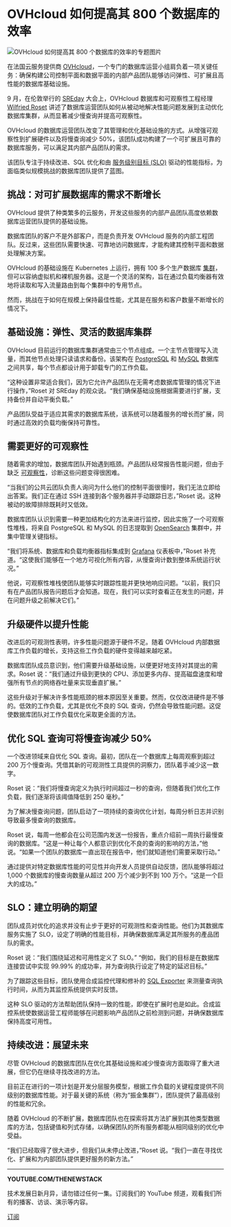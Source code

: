 # OVHcloud 如何提高其 800 个数据库的效率

![OVHcloud 如何提高其 800 个数据库的效率的专题图片](https://cdn.thenewstack.io/media/2024/10/5291016d-how-ovhcloud-made-its-800-databases-more-efficient-2-1024x576.jpg)

在法国云服务提供商 [OVHcloud](https://us.ovhcloud.com/)，一个专门的数据库运营小组肩负着一项关键任务：确保构建公司控制平面和数据平面的内部产品团队能够访问弹性、可扩展且高性能的数据库基础设施。

9 月，在伦敦举行的 [SREday](https://sreday.com/2024-london/) 大会上，OVHcloud 数据库和可观察性工程经理 [Wilfried Roset](https://www.linkedin.com/in/wilfriedroset) 讲述了数据库运营团队如何从被动地解决性能问题发展到主动优化数据库集群，从而显著减少慢查询并提高可观察性。

OVHcloud 的数据库运营团队改变了其管理和优化基础设施的方式。从增强可观察性到扩展硬件以及将慢查询减少 50%，该团队成功构建了一个可扩展且可靠的数据库服务，可以满足其内部产品团队的需求。

该团队专注于持续改进、SQL 优化和由 [服务级别目标 (SLO)](https://thenewstack.io/sre-fundamentals-differences-between-sli-vs-slo-vs-sla/) 驱动的性能指标，为面临类似规模挑战的数据库团队提供了蓝图。

## 挑战：对可扩展数据库的需求不断增长

OVHcloud 提供了种类繁多的云服务，开发这些服务的内部产品团队高度依赖数据库运营团队提供的基础设施。

数据库团队的客户不是外部客户，而是负责开发 OVHcloud 服务的内部工程团队。反过来，这些团队需要快速、可靠地访问数据库，才能构建其控制平面和数据处理解决方案。

OVHcloud 的基础设施在 Kubernetes 上运行，拥有 100 多个生产数据库 [集群](https://thenewstack.io/kubernetes-building-blocks-nodes-pods-clusters/)，但可以容纳虚拟机和裸机服务器。这是一个灵活的架构，旨在通过负载均衡器有效地将读取和写入流量路由到每个集群中的专用节点。

然而，挑战在于如何在规模上保持最佳性能，尤其是在服务和客户数量不断增长的情况下。

## 基础设施：弹性、灵活的数据库集群

OVHcloud 目前运行的数据库集群通常由三个节点组成。一个主节点管理写入流量，而其他节点处理只读请求和备份。该架构在 [PostgreSQL](https://thenewstack.io/postgresql-17-gets-incremental-backup-sql-queries-for-json/) 和 [MySQL](https://thenewstack.io/upgraded-mysql-crashes-on-restart-percona/) 数据库之间共享，每个节点都设计用于卸载专门的工作负载。

“这种设置非常适合我们，因为它允许产品团队在无需考虑数据库管理的情况下进行操作，”Roset 对 SREday 的观众说。“我们确保基础设施根据需要进行扩展，支持备份并自动平衡负载。”

产品团队受益于适应其需求的数据库系统，该系统可以随着服务的增长而扩展，同时通过高效的负载均衡保持可靠性。

## 需要更好的可观察性

随着需求的增加，数据库团队开始遇到瓶颈。产品团队经常报告性能问题，但由于缺乏 [可观察性](https://thenewstack.io/observability/)，诊断这些问题变得很困难。

“当我们的公共云团队负责人询问为什么他们的控制平面很慢时，我们无法立即给出答案。我们正在通过 SSH 连接到各个服务器并手动跟踪日志，”Roset 说。这种被动的故障排除既耗时又低效。

数据库团队认识到需要一种更加结构化的方法来进行监控，因此实施了一个可观察性堆栈，将来自 PostgreSQL 和 MySQL 的日志提取到 [OpenSearch](https://thenewstack.io/aws-transfers-opensearch-to-the-linux-foundation/) 集群中，并集中管理关键指标。

“我们将系统、数据库和负载均衡器指标集成到 [Grafana](https://thenewstack.io/can-grafana-adaptive-metrics-help-slash-observability-costs/) 仪表板中，”Roset 补充道。“这使我们能够在一个地方可视化所有内容，从慢查询计数到整体系统运行状况。”

他说，可观察性堆栈使团队能够实时跟踪性能并更快地响应问题。“以前，我们只有在产品团队报告问题后才会知道。现在，我们可以实时查看正在发生的问题，并在问题升级之前解决它们。”
## 升级硬件以提升性能

改进后的可观测性表明，许多性能问题源于硬件不足。随着 OVHcloud 内部数据库工作负载的增长，支持这些工作负载的硬件变得越来越吃紧。

数据库团队成员意识到，他们需要升级基础设施，以便更好地支持对其提出的需求。Roset 说：“我们通过升级到更快的 CPU、添加更多内存、提高磁盘速度和增强所有节点的网络吞吐量来实现垂直扩展。”

这些升级对于解决许多性能瓶颈的根本原因至关重要。然而，仅仅改进硬件是不够的。低效的工作负载，尤其是优化不良的 SQL 查询，仍然会导致性能问题。这促使数据库团队对工作负载优化采取更全面的方法。

## 优化 SQL 查询可将慢查询减少 50%

一个改进领域来自优化 SQL 查询。最初，团队在一个数据库上每周观察到超过 200 万个慢查询。凭借其新的可观测性工具提供的洞察力，团队着手减少这一数字。

Roset 说：“我们将慢查询定义为执行时间超过一秒的查询，但随着我们优化工作负载，我们逐渐将该阈值降低到 250 毫秒。”

为了解决慢查询问题，团队启动了一项持续的查询优化计划，每周分析日志并识别导致最多慢查询的数据库。

Roset 说，每周一他都会在公司范围内发送一份报告，重点介绍前一周执行最慢查询的数据库。“这是一种让每个人都意识到优化不良的查询的影响的方法，”他说。“如果一个团队的数据库一直出现在报告中，他们就知道他们需要采取行动。”

通过提供对特定数据库性能的可见性并向开发人员提供自动反馈，团队能够将超过 1,000 个数据库的慢查询数量从超过 200 万个减少到不到 100 万个。“这是一个巨大的成功。”

## SLO：建立明确的期望

团队成员对优化的追求并没有止步于更好的可观测性和查询性能。他们为其数据库服务实施了 SLO，设定了明确的性能目标，并确保数据库满足其所服务的產品团队的需求。

Roset 说：“我们围绕延迟和可用性定义了 SLO。” “例如，我们的目标是在数据库连接尝试中实现 99.99% 的成功率，并为查询执行设定了特定的延迟目标。”

为了跟踪这些目标，团队使用合成监控代理和修补的 [SQL Exporter](https://github.com/justwatchcom/sql_exporter/pull/121) 来测量查询执行时间，从而为其监控系统提供实时反馈。

这种 SLO 驱动的方法帮助团队保持一致的性能，即使在扩展时也是如此。合成监控系统使数据运营工程师能够在问题影响产品团队之前检测到问题，并确保数据库保持高度可用性。

## 持续改进：展望未来

尽管 OVHcloud 的数据库团队在优化其基础设施和减少慢查询方面取得了重大进展，但它仍在继续寻找改进的方法。

目前正在进行的一项计划是开发分层服务模型，根据工作负载的关键程度提供不同级别的数据库性能。对于最关键的系统（称为“振金集群”），团队提供了最高级别的性能和冗余。

随着 OVHcloud 的不断扩展，数据库团队也在探索将其方法扩展到其他类型数据库的方法，包括键值和列式存储，以确保团队的所有服务都能从相同级别的优化中受益。

“我们已经取得了很大进步，但我们从未停止改进，”Roset 说。“我们一直在寻找优化、扩展和为内部团队提供更好服务的新方法。”

---

**YOUTUBE.COM/THENEWSTACK**

技术发展日新月异，请勿错过任何一集。订阅我们的 YouTube 频道，观看我们所有的播客、访谈、演示等内容。

[订阅](https://youtube.com/thenewstack?sub_confirmation=1)